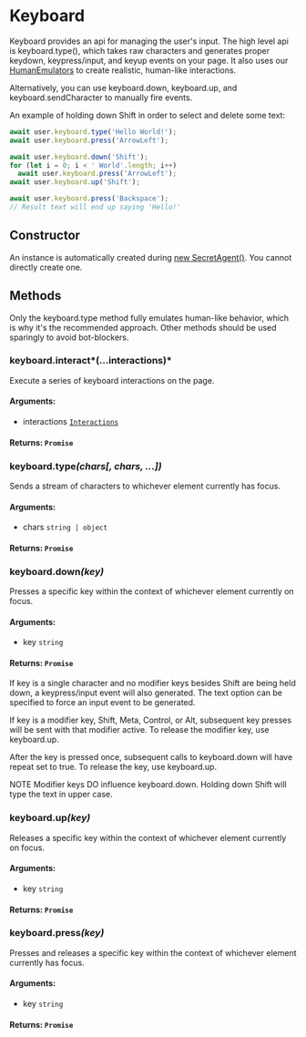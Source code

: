 # Keyboard
Keyboard provides an api for managing the user's input. The high level api is keyboard.type(), which takes raw characters and generates proper keydown, keypress/input, and keyup events on your page. It also uses our [HumanEmulators](../advanced-functionality/human-emulators) to create realistic, human-like interactions.

Alternatively, you can use keyboard.down, keyboard.up, and keyboard.sendCharacter to manually fire events.

An example of holding down Shift in order to select and delete some text:

```js
await user.keyboard.type('Hello World!');
await user.keyboard.press('ArrowLeft');

await user.keyboard.down('Shift');
for (let i = 0; i < ' World'.length; i++)
  await user.keyboard.press('ArrowLeft');
await user.keyboard.up('Shift');

await user.keyboard.press('Backspace');
// Result text will end up saying 'Hello!'
```

## Constructor
An instance is automatically created during [new SecretAgent()](./secret-agent#constructor). You cannot directly create one.

## Methods

Only the keyboard.type method fully emulates human-like behavior, which is why it's the recommended approach. Other methods should be used sparingly to avoid bot-blockers.

### keyboard.interact*(...interactions)*
Execute a series of keyboard interactions on the page.
#### **Arguments**:
- interactions [`Interactions`](./interactions)
#### **Returns**: `Promise`

### keyboard.type<em>(chars\[, chars, ...])</em>
Sends a stream of characters to whichever element currently has focus.
#### **Arguments**:
  - chars `string | object`
#### **Returns**: `Promise`

### keyboard.down<em>(key)</em>
Presses a specific key within the context of whichever element currently on focus.

#### **Arguments**:
  - key `string`
#### **Returns**: `Promise`

If key is a single character and no modifier keys besides Shift are being held down, a keypress/input event will also generated. The text option can be specified to force an input event to be generated.

If key is a modifier key, Shift, Meta, Control, or Alt, subsequent key presses will be sent with that modifier active. To release the modifier key, use keyboard.up.

After the key is pressed once, subsequent calls to keyboard.down will have repeat set to true. To release the key, use keyboard.up.

NOTE Modifier keys DO influence keyboard.down. Holding down Shift will type the text in upper case.

### keyboard.up<em>(key)</em>
Releases a specific key within the context of whichever element currently on focus.

#### **Arguments**:
- key `string`
#### **Returns**: `Promise`

### keyboard.press<em>(key)</em>
Presses and releases a specific key within the context of whichever element currently has focus.

#### **Arguments**:
  - key `string`
#### **Returns**: `Promise`
